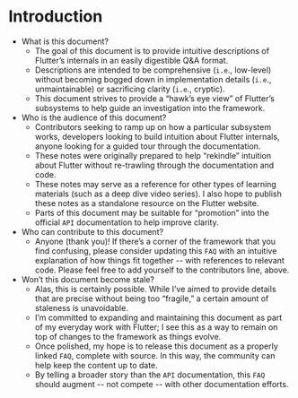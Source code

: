 # Introduction

* What is this document?
  * The goal of this document is to provide intuitive descriptions of Flutter’s internals in an easily digestible Q&A format.
  * Descriptions are intended to be comprehensive \(`i.e`., low-level\) without becoming bogged down in implementation details \(`i.e`., unmaintainable\) or sacrificing clarity \(`i.e`., cryptic\).
  * This document strives to provide a “hawk’s eye view” of Flutter’s subsystems to help guide an investigation into the framework.
* Who is the audience of this document?
  * Contributors seeking to ramp up on how a particular subsystem works, developers looking to build intuition about Flutter internals, anyone looking for a guided tour through the documentation.
  * These notes were originally prepared to help “rekindle” intuition about Flutter without re-trawling through the documentation and code.
  * These notes may serve as a reference for other types of learning materials \(such as a deep dive video series\). I also hope to publish these notes as a standalone resource on the Flutter website.
  * Parts of this document may be suitable for “promotion” into the official `API` documentation to help improve clarity.
* Who can contribute to this document?
  * Anyone \(thank you\)! If there’s a corner of the framework that you find confusing, please consider updating this `FAQ` with an intuitive explanation of how things fit together -- with references to relevant code. Please feel free to add yourself to the contributors line, above.
* Won’t this document become stale?
  * Alas, this is certainly possible. While I’ve aimed to provide details that are precise without being too “fragile,” a certain amount of staleness is unavoidable.
  * I’m committed to expanding and maintaining this document as part of my everyday work with Flutter; I see this as a way to remain on top of changes to the framework as things evolve.
  * Once polished, my hope is to release this document as a properly linked `FAQ`, complete with source. In this way, the community can help keep the content up to date.
  * By telling a broader story than the `API` documentation, this `FAQ` should augment -- not compete -- with other documentation efforts.




